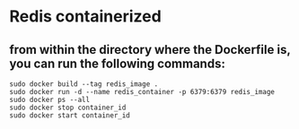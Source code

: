 # Redis containerized

## from within the directory where the Dockerfile is, you can run the following commands:

```
sudo docker build --tag redis_image .
sudo docker run -d --name redis_container -p 6379:6379 redis_image
sudo docker ps --all
sudo docker stop container_id
sudo docker start container_id
```
